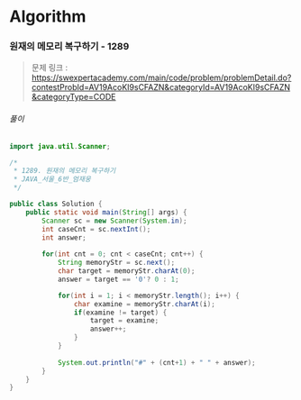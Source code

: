 # Algorithm

### 원재의 메모리 복구하기 - 1289

> 문제 링크 : https://swexpertacademy.com/main/code/problem/problemDetail.do?contestProbId=AV19AcoKI9sCFAZN&categoryId=AV19AcoKI9sCFAZN&categoryType=CODE



###### 풀이

~~~java
import java.util.Scanner;

/*
 * 1289. 원재의 메모리 복구하기
 * JAVA_서울_6반_엄재웅
 */

public class Solution {
	public static void main(String[] args) {
		Scanner sc = new Scanner(System.in);
		int caseCnt = sc.nextInt();
		int answer;
		
		for(int cnt = 0; cnt < caseCnt; cnt++) {
			String memoryStr = sc.next();
			char target = memoryStr.charAt(0);
			answer = target == '0'? 0 : 1;

			for(int i = 1; i < memoryStr.length(); i++) {
				char examine = memoryStr.charAt(i);
				if(examine != target) {
					target = examine;
					answer++;
				}
			}
			
			System.out.println("#" + (cnt+1) + " " + answer);
		}
	}
}
~~~

